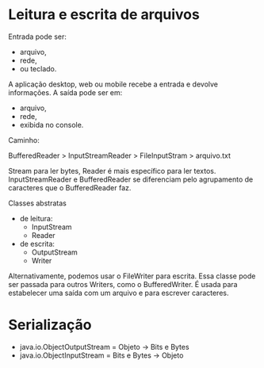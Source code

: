 #  Leitura e escrita de arquivos

Entrada pode ser:
- arquivo,
- rede,
- ou teclado.

A aplicação desktop, web ou mobile recebe a entrada e devolve informações. A saída pode ser em:

- arquivo,
- rede,
- exibida no console.

Caminho:

BufferedReader > InputStreamReader > FileInputStram > arquivo.txt

Stream para ler bytes, Reader é mais específico para ler textos. InputStreamReader e BufferedReader se diferenciam pelo agrupamento de caracteres que o BufferedReader faz.

Classes abstratas
- de leitura:
    - InputStream
    - Reader
- de escrita:
    - OutputStream
    - Writer

Alternativamente, podemos usar o FileWriter para escrita. Essa classe pode ser passada para outros Writers, como o BufferedWriter. É usada para estabelecer uma saída com um arquivo e para escrever caracteres.

# Serialização

- java.io.ObjectOutputStream = Objeto -> Bits e Bytes
- java.io.ObjectInputStream = Bits e Bytes -> Objeto